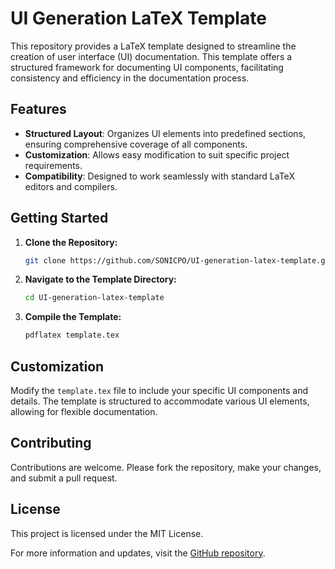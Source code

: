 
# UI Generation LaTeX Template

This repository provides a LaTeX template designed to streamline the creation of user interface (UI) documentation. This template offers a structured framework for documenting UI components, facilitating consistency and efficiency in the documentation process.

## Features

- **Structured Layout**: Organizes UI elements into predefined sections, ensuring comprehensive coverage of all components.
- **Customization**: Allows easy modification to suit specific project requirements.
- **Compatibility**: Designed to work seamlessly with standard LaTeX editors and compilers.

## Getting Started

1. **Clone the Repository:**
   ```bash
   git clone https://github.com/SONICPO/UI-generation-latex-template.git
   ```

2. **Navigate to the Template Directory:**
   ```bash
   cd UI-generation-latex-template
   ```

3. **Compile the Template:**
   ```bash
   pdflatex template.tex
   ```

## Customization

Modify the `template.tex` file to include your specific UI components and details. The template is structured to accommodate various UI elements, allowing for flexible documentation.

## Contributing

Contributions are welcome. Please fork the repository, make your changes, and submit a pull request.

## License

This project is licensed under the MIT License.

For more information and updates, visit the [GitHub repository](https://github.com/SONICPO/UI-generation-latex-template).
